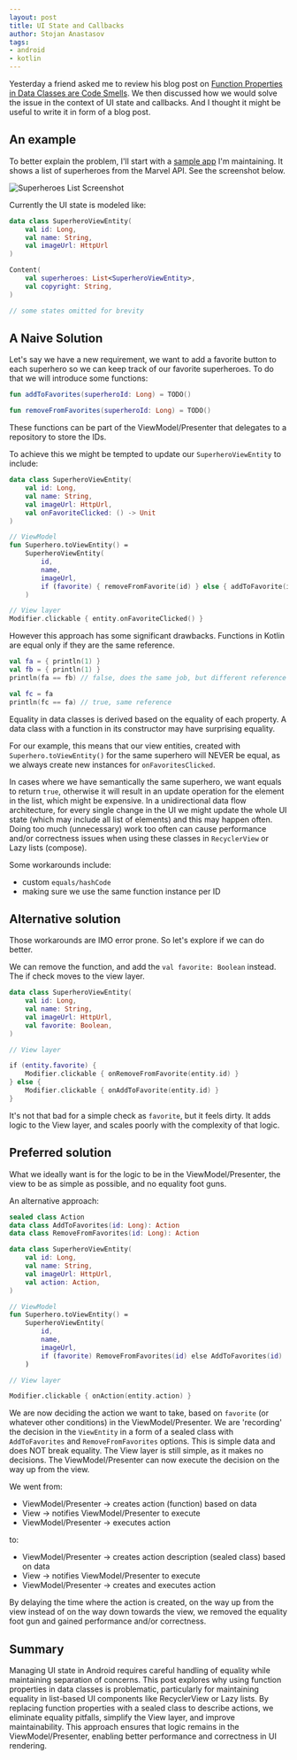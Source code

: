 ```yaml
---
layout: post
title: UI State and Callbacks
author: Stojan Anastasov
tags:
- android
- kotlin
---
```


Yesterday a friend asked me to review his blog post on [Function Properties in Data Classes are Code Smells][1]. We then discussed how we would solve the issue in the context of UI state and callbacks. And I thought it might be useful to write it in form of a blog post.

## An example

To better explain the problem, I'll start with a [sample app][2] I'm maintaining. It shows a list of superheroes from the Marvel API. See the screenshot below.

![Superheroes List Screenshot](https://raw.githubusercontent.com/LordRaydenMK/SuperheroesAndroid/refs/heads/main/images/superheroes.png)

Currently the UI state is modeled like:

```kotlin
data class SuperheroViewEntity(
    val id: Long, 
    val name: String, 
    val imageUrl: HttpUrl
)

Content(
    val superheroes: List<SuperheroViewEntity>,
    val copyright: String,
)

// some states omitted for brevity
```

## A Naive Solution

Let's say we have a new requirement, we want to add a favorite button to each superhero so we can keep track of our favorite superheroes. To do that we will introduce some functions:

```kotlin
fun addToFavorites(superheroId: Long) = TODO()

fun removeFromFavorites(superheroId: Long) = TODO()
```

These functions can be part of the ViewModel/Presenter that delegates to a repository to store the IDs.

To achieve this we might be tempted to update our `SuperheroViewEntity` to include:

```kotlin
data class SuperheroViewEntity(
    val id: Long, 
    val name: String, 
    val imageUrl: HttpUrl,
    val onFavoriteClicked: () -> Unit
)

// ViewModel
fun Superhero.toViewEntity() =
    SuperheroViewEntity(
        id,
        name,
        imageUrl,
        if (favorite) { removeFromFavorite(id) } else { addToFavorite(id) }
    )

// View layer
Modifier.clickable { entity.onFavoriteClicked() }
```

However this approach has some significant drawbacks. Functions in Kotlin are equal only if they are the same reference.

```kotlin
val fa = { println(1) }
val fb = { println(1) }
println(fa == fb) // false, does the same job, but different reference

val fc = fa
println(fc == fa) // true, same reference
```

Equality in data classes is derived based on the equality of each property. A data class with a function in its constructor may have surprising equality. 

For our example, this means that our view entities, created with `Superhero.toViewEntity()` for the same superhero will NEVER be equal, as we always create new instances for `onFavoritesClicked`.

In cases where we have semantically the same superhero, we want equals to return `true`, otherwise it will result in an update operation for the element in the list, which might be expensive. In a unidirectional data flow architecture, for every single change in the UI we might update the whole UI state (which may include all list of elements) and this may happen often. Doing too much (unnecessary) work too often can cause performance and/or correctness issues when using these classes in `RecyclerView` or Lazy lists (compose). 

Some workarounds include:

- custom `equals/hashCode`
- making sure we use the same function instance per ID

## Alternative solution

Those workarounds are IMO error prone. So let's explore if we can do better.

We can remove the function, and add the `val favorite: Boolean` instead. The if check moves to the view layer.

```kotlin
data class SuperheroViewEntity(
    val id: Long, 
    val name: String, 
    val imageUrl: HttpUrl,
    val favorite: Boolean,
)

// View layer

if (entity.favorite) {
    Modifier.clickable { onRemoveFromFavorite(entity.id) }
} else {
    Modifier.clickable { onAddToFavorite(entity.id) }
}

```

It's not that bad for a simple check as `favorite`, but it feels dirty. It adds logic to the View layer, and scales poorly with the complexity of that logic.

## Preferred solution

What we ideally want is for the logic to be in the ViewModel/Presenter, the view to be as simple as possible, and no equality foot guns.

An alternative approach:

```kotlin
sealed class Action
data class AddToFavorites(id: Long): Action
data class RemoveFromFavorites(id: Long): Action

data class SuperheroViewEntity(
    val id: Long, 
    val name: String, 
    val imageUrl: HttpUrl,
    val action: Action,
)

// ViewModel
fun Superhero.toViewEntity() =
    SuperheroViewEntity(
        id,
        name,
        imageUrl,
        if (favorite) RemoveFromFavorites(id) else AddToFavorites(id)
    )

// View layer

Modifier.clickable { onAction(entity.action) }

```

We are now deciding the action we want to take, based on `favorite` (or whatever other conditions) in the ViewModel/Presenter. We are 'recording' the decision in the `ViewEntity` in a form of a sealed class with `AddToFavorites` and `RemoveFromFavorites` options. This is simple data and does NOT break equality.
The View layer is still simple, as it makes no decisions. The ViewModel/Presenter can now execute the decision on the way up from the view.

We went from:

- ViewModel/Presenter -> creates action (function) based on data
- View -> notifies ViewModel/Presenter to execute
- ViewModel/Presenter -> executes action

to:

- ViewModel/Presenter -> creates action description (sealed class) based on data
- View -> notifies ViewModel/Presenter to execute
- ViewModel/Presenter -> creates and executes action

By delaying the time where the action is created, on the way up from the view instead of on the way down towards the view, we removed the equality foot gun and gained performance and/or correctness.

## Summary

Managing UI state in Android requires careful handling of equality while maintaining separation of concerns. This post explores why using function properties in data classes is problematic, particularly for maintaining equality in list-based UI components like RecyclerView or Lazy lists. By replacing function properties with a sealed class to describe actions, we eliminate equality pitfalls, simplify the View layer, and improve maintainability. This approach ensures that logic remains in the ViewModel/Presenter, enabling better performance and correctness in UI rendering.

[1]: https://marcellogalhardo.dev/posts/function-properties-in-data-classes-are-code-smells
[2]: https://github.com/LordRaydenMK/SuperheroesAndroid